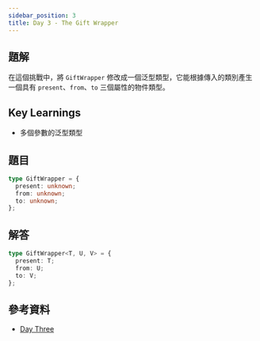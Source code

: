 ```yaml
---
sidebar_position: 3
title: Day 3 - The Gift Wrapper
---
```


## 題解

在這個挑戰中，將 `GiftWrapper` 修改成一個泛型類型，它能根據傳入的類別產生一個具有 `present`、`from`、`to` 三個屬性的物件類型。

## Key Learnings

- 多個參數的泛型類型

## 題目

```ts
type GiftWrapper = {
  present: unknown;
  from: unknown;
  to: unknown;
};
```

## 解答

```ts
type GiftWrapper<T, U, V> = {
  present: T;
  from: U;
  to: V;
};
```

## 參考資料

- [Day Three](https://typehero.dev/challenge/day-3)
